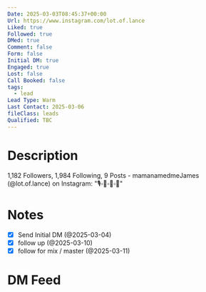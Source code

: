 ```yaml
---
Date: 2025-03-03T08:45:37+00:00
Url: https://www.instagram.com/lot.of.lance
Liked: true
Followed: true
DMed: true
Comment: false
Form: false
Initial DM: true
Engaged: true
Lost: false
Call Booked: false
tags:
  - lead
Lead Type: Warm
Last Contact: 2025-03-06
fileClass: leads
Qualified: TBC
---
```

# Description
1,182 Followers, 1,984 Following, 9 Posts - mamanamedmeJames (@lot.of.lance) on Instagram: "🎙▫️🎼▫️🎸▫️🎥"
# Notes
- [x] Send Initial DM (@2025-03-04)
- [x] follow up (@2025-03-10)
- [x] follow for mix / master (@2025-03-11)
# DM Feed